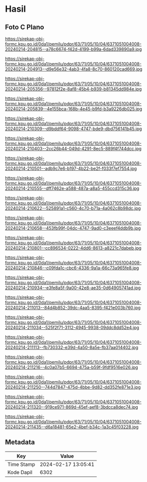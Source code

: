 # Hasil

## Foto C Plano

https://sirekap-obj-formc.kpu.go.id/0da1/pemilu/pdpr/63/71/05/10/04/6371051004008-20240214-204815--a78c6674-f42d-4199-b99a-6dad339890a9.jpg

https://sirekap-obj-formc.kpu.go.id/0da1/pemilu/pdpr/63/71/05/10/04/6371051004008-20240214-204913--d9e56e32-4ab3-4fa8-8c70-860120cad669.jpg

https://sirekap-obj-formc.kpu.go.id/0da1/pemilu/pdpr/63/71/05/10/04/6371051004008-20240214-205356--97812f2e-8af8-45b4-b939-b81345dd984e.jpg

https://sirekap-obj-formc.kpu.go.id/0da1/pemilu/pdpr/63/71/05/10/04/6371051004008-20240214-205839--4e155bca-168b-4e45-b9fd-b3a9226db025.jpg

https://sirekap-obj-formc.kpu.go.id/0da1/pemilu/pdpr/63/71/05/10/04/6371051004008-20240214-210309--d9bddf64-9098-4747-bde9-dbd756141b45.jpg

https://sirekap-obj-formc.kpu.go.id/0da1/pemilu/pdpr/63/71/05/10/04/6371051004008-20240214-210403--2cc26b44-049d-4291-8ec5-889f4f744dcc.jpg

https://sirekap-obj-formc.kpu.go.id/0da1/pemilu/pdpr/63/71/05/10/04/6371051004008-20240214-210501--adb9c7e6-b197-4b22-be2f-f033f7ef7554.jpg

https://sirekap-obj-formc.kpu.go.id/0da1/pemilu/pdpr/63/71/05/10/04/6371051004008-20240214-210555--dff7462e-a588-487a-a8a5-455ccd315c36.jpg

https://sirekap-obj-formc.kpu.go.id/0da1/pemilu/pdpr/63/71/05/10/04/6371051004008-20240214-210622--525891a1-c560-4c70-b71a-4a062c8b98dc.jpg

https://sirekap-obj-formc.kpu.go.id/0da1/pemilu/pdpr/63/71/05/10/04/6371051004008-20240214-210658--453fb99f-04dc-4747-9ad0-c3eeef4ddb9b.jpg

https://sirekap-obj-formc.kpu.go.id/0da1/pemilu/pdpr/63/71/05/10/04/6371051004008-20240214-210801--cc896534-0222-4dd6-8613-a8221c7dabeb.jpg

https://sirekap-obj-formc.kpu.go.id/0da1/pemilu/pdpr/63/71/05/10/04/6371051004008-20240214-210846--c09fda1c-cbc6-4336-9a1a-66c73a965fe8.jpg

https://sirekap-obj-formc.kpu.go.id/0da1/pemilu/pdpr/63/71/05/10/04/6371051004008-20240214-210934--e3fe8a5f-9a00-42e8-ae35-0d64905741ad.jpg

https://sirekap-obj-formc.kpu.go.id/0da1/pemilu/pdpr/63/71/05/10/04/6371051004008-20240214-211013--84d4b852-39dc-4aa5-8395-f421e003b760.jpg

https://sirekap-obj-formc.kpu.go.id/0da1/pemilu/pdpr/63/71/05/10/04/6371051004008-20240214-211034--525f2f71-3112-4945-9938-09ddc8dd52e4.jpg

https://sirekap-obj-formc.kpu.go.id/0da1/pemilu/pdpr/63/71/05/10/04/6371051004008-20240214-211113--fb730332-e39d-4a50-8a5e-fb37aa014402.jpg

https://sirekap-obj-formc.kpu.go.id/0da1/pemilu/pdpr/63/71/05/10/04/6371051004008-20240214-211216--4c0a07b5-6694-475a-b59f-9fdf9516e026.jpg

https://sirekap-obj-formc.kpu.go.id/0da1/pemilu/pdpr/63/71/05/10/04/6371051004008-20240214-211250--744d7847-475d-4bbe-9d82-dd352fe871e3.jpg

https://sirekap-obj-formc.kpu.go.id/0da1/pemilu/pdpr/63/71/05/10/04/6371051004008-20240214-211320--919ce971-869d-45ef-aef8-3bdcca8dec74.jpg

https://sirekap-obj-formc.kpu.go.id/0da1/pemilu/pdpr/63/71/05/10/04/6371051004008-20240214-211435--d6a18481-65e2-4bef-b34c-1a3c45f03228.jpg


## Metadata

| Key        | Value               |
| ---------- | ------------------- |
| Time Stamp | 2024-02-17 13:05:41 |
| Kode Dapil | 6302                |



